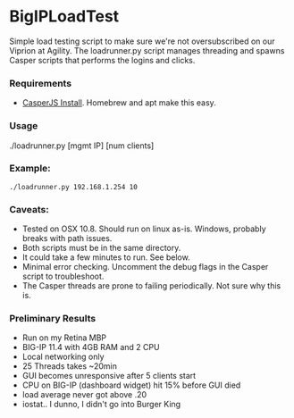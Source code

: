 BigIPLoadTest
=============

Simple load testing script to make sure we're not oversubscribed on our Viprion at Agility. The loadrunner.py script manages threading and spawns Casper scripts that performs the logins and clicks.

### Requirements
- [CasperJS Install](http://casperjs.org/installation.html).   Homebrew and apt make this easy. 


### Usage
./loadrunner.py [mgmt IP] [num clients]

### Example: 
    ./loadrunner.py 192.168.1.254 10

### Caveats:
- Tested on OSX 10.8.  Should run on linux as-is.  Windows, probably breaks with path issues.
- Both scripts must be in the same directory.
- It could take a few minutes to run. See below.
- Minimal error checking.  Uncomment the debug flags in the Casper script to troubleshoot.
- The Casper threads are prone to failing periodically.  Not sure why this is.

### Preliminary Results
- Run on my Retina MBP
- BIG-IP 11.4 with 4GB RAM and 2 CPU
- Local networking only
- 25 Threads takes ~20min
- GUI becomes unresponsive after 5 clients start
- CPU on BIG-IP (dashboard widget) hit 15% before GUI died
- load average never got above .20
- iostat.. I dunno, I didn't go into Burger King
